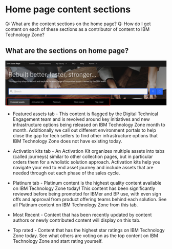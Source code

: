 # Home page content sections

Q: What are the content sections on the home page? 
Q: How do I get content on each of these sections as a contributor of content to IBM Technology Zone?

## What are the sections on home page? 

![new home page tabs](https://github.com/IBM/dte-support-public/blob/main/IBM-Technology-Zone/IBM-Technology-Zone-Runbooks/Images/home-page-tabs.png)

* Featured assets tab - This content is flagged by the Digital Technical Engagement team and is revolved around key initiatives and new infrastructure options being released on IBM Technology Zone month to month. Additionally we call out different environment portals to help close the gap for tech sellers to find other infrastructure options that IBM Technology Zone does not have existing today.

* Activation kits tab - An Activation Kit organizes multiple assets into tabs (called journeys) similar to other collection pages, but in particular orders them for a wholistic solution approach. Activation kits help you navigate your end to end asset journey and include assets that are needed through out each phase of the sales cycle. 

* Platinum tab - Platinum content is the highest quality content available on IBM Technology Zone today! This content has been significantly reviewed before being promoted for IBMer and BP use, with even sign offs and approval from product offering teams behind each solution. See all Platinum content on IBM Technology Zone from this tab. 

* Most Recent - Content that has been recently updated by content authors or newly contributed content will display on this tab. 

* Top rated - Content that has the highest star ratings on IBM Technology Zone today. See what others are voting on as the top content on IBM Technology Zone and start rating yourself.

